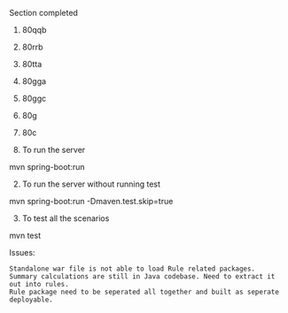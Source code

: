 
Section completed

1. 80qqb
2. 80rrb
3. 80tta
4. 80gga
5. 80ggc
6. 80g
7. 80c


1. To run the server

mvn spring-boot:run


2. To run the server without running test 

mvn spring-boot:run -Dmaven.test.skip=true


3. To test all the scenarios

mvn test


Issues:

	Standalone war file is not able to load Rule related packages. 
	Summary calculations are still in Java codebase. Need to extract it out into rules.
	Rule package need to be seperated all together and built as seperate deployable.
	
	
	 






